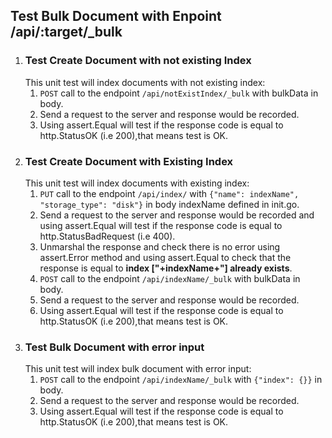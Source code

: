 ## Test Bulk Document with Enpoint /api/:target/_bulk

1. ### Test Create Document with not existing Index
   This unit test will index documents with not existing index:
   1. `POST` call to the endpoint `/api/notExistIndex/_bulk` with bulkData in body.
   2. Send a request to the server and response would be recorded.
   3. Using assert.Equal will test if the response code is equal to http.StatusOK (i.e 200),that means test is OK.
2. ### Test Create Document with Existing Index
   This unit test will index documents with existing index:
   1. `PUT` call to the endpoint `/api/index/` with `{"name": indexName", "storage_type": "disk"}` in body indexName defined in init.go.
   2. Send a request to the server and response would be recorded and using assert.Equal will test if the response code is equal to http.StatusBadRequest (i.e 400).
   3. Unmarshal the response and check there is no error using assert.Error method and using assert.Equal to check that the response is equal to  **index ["+indexName+"] already exists**.
   4. `POST` call to the endpoint `/api/indexName/_bulk` with bulkData in body.
   5. Send a request to the server and response would be recorded.
   6. Using assert.Equal will test if the response code is equal to http.StatusOK (i.e 200),that means test is OK.
3. ### Test Bulk Document with error input
   This unit test will index bulk document with error input:
   1. `POST` call to the endpoint `/api/indexName/_bulk` with `{"index": {}}` in body.
   2. Send a request to the server and response would be recorded.
   3. Using assert.Equal will test if the response code is equal to http.StatusOK (i.e 200),that means test is OK.
